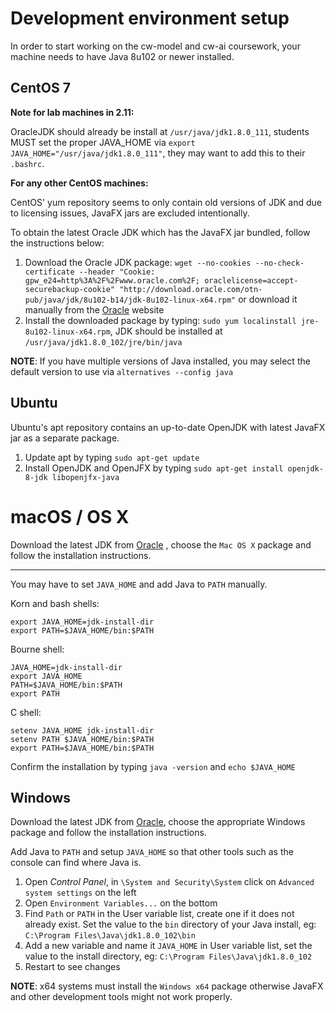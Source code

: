 # Development environment setup

In order to start working on the  cw-model and cw-ai coursework, 
your machine needs to have Java 8u102 or newer installed. 


## CentOS 7

**Note for lab machines in 2.11:**

OracleJDK should already be install at `/usr/java/jdk1.8.0_111`, students MUST set the proper JAVA_HOME via
`export JAVA_HOME="/usr/java/jdk1.8.0_111"`, they may want to add this to their `.bashrc`.

**For any other CentOS machines:**

CentOS' yum repository seems to only contain old versions of JDK and 
due to licensing issues, JavaFX jars are excluded intentionally.

To obtain the latest Oracle JDK which has the JavaFX jar bundled, follow
the instructions below:

 1. Download the Oracle JDK package: 
    `wget --no-cookies --no-check-certificate --header "Cookie: gpw_e24=http%3A%2F%2Fwww.oracle.com%2F; oraclelicense=accept-securebackup-cookie" "http://download.oracle.com/otn-pub/java/jdk/8u102-b14/jdk-8u102-linux-x64.rpm"`
     or download it manually from the 
     [Oracle](http://www.oracle.com/technetwork/java/javase/downloads/jdk8-downloads-2133151.html)
     website
 2. Install the downloaded package by typing:
    `sudo yum localinstall jre-8u102-linux-x64.rpm`, 
    JDK should be installed at `/usr/java/jdk1.8.0_102/jre/bin/java`
 
**NOTE**: If you have multiple versions of Java installed, you may 
select the default version to use via `alternatives --config java`

## Ubuntu

Ubuntu's apt repository contains an up-to-date OpenJDK with latest 
JavaFX jar as a separate package.

 1. Update apt by typing `sudo apt-get update`
 2. Install OpenJDK and OpenJFX by typing `sudo apt-get install openjdk-8-jdk libopenjfx-java`


# macOS / OS X

Download the latest JDK from 
[Oracle](http://www.oracle.com/technetwork/java/javase/downloads/jdk8-downloads-2133151.html)
, choose the `Mac OS X` package and follow the installation instructions. 


----

You may have to set `JAVA_HOME` and add Java to `PATH` manually.

Korn and bash shells:

    export JAVA_HOME=jdk-install-dir
    export PATH=$JAVA_HOME/bin:$PATH
    
Bourne shell:

    JAVA_HOME=jdk-install-dir
    export JAVA_HOME
    PATH=$JAVA_HOME/bin:$PATH
    export PATH
    
C shell:

    setenv JAVA_HOME jdk-install-dir
    setenv PATH $JAVA_HOME/bin:$PATH
    export PATH=$JAVA_HOME/bin:$PATH

Confirm the installation by typing `java -version` and 
    `echo $JAVA_HOME`

## Windows

Download the latest JDK from 
[Oracle](http://www.oracle.com/technetwork/java/javase/downloads/jdk8-downloads-2133151.html),
choose the appropriate Windows package and follow the installation 
instructions.

Add Java to `PATH` and setup `JAVA_HOME` so that other tools such as 
the console can find where Java is.

 1. Open *Control Panel*, in `\System and Security\System` click 
    on `Advanced system settings` on the left
 2. Open `Environment Variables...` on the bottom
 3. Find `Path` or `PATH` in the User variable list, create one if it
    does not already exist. Set the value to the `bin` directory of 
    your Java install, eg: `C:\Program Files\Java\jdk1.8.0_102\bin`
 4. Add a new variable and name it `JAVA_HOME` in User variable list,
    set the value to the install directory, eg: 
    `C:\Program Files\Java\jdk1.8.0_102`
 5. Restart to see changes
 
  
**NOTE**: x64 systems must install the `Windows x64` package otherwise 
JavaFX and other development tools might not work properly.
